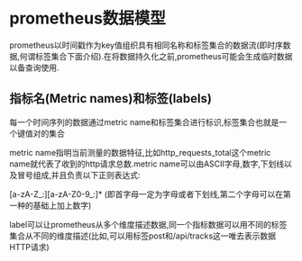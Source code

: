 # prometheus数据模型

prometheus以时间戳作为key值组织具有相同名称和标签集合的数据流(即时序数据,何谓标签集合下面介绍).在将数据持久化之前,prometheus可能会生成临时数据以备查询使用.

## 指标名(Metric names)和标签(labels)

每一个时间序列的数据通过metric name和标签集合进行标识,标签集合也就是一个键值对的集合

metric name指明当前测量的数据特征,比如http_requests_total这个metric name就代表了收到的http请求总数.metric name可以由ASCII字母,数字,下划线以及冒号组成,并且负责以下正则表达式:

[a-zA-Z_:][a-zA-Z0-9_:]*
(即首字母一定为字母或者下划线,第二个字母可以在第一种的基础上加上数字)

label可以让prometheus从多个维度描述数据,同一个指标数据可以用不同的标签集合从不同的维度描述(比如,可以用标签post和/api/tracks这一唯去表示数据HTTP请求)